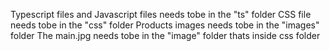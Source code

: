 Typescript files and Javascript files needs tobe in the "ts" folder
CSS file needs tobe in the "css" folder
Products images needs tobe in the "images" folder
The main.jpg needs tobe in the "image" folder thats inside css folder
